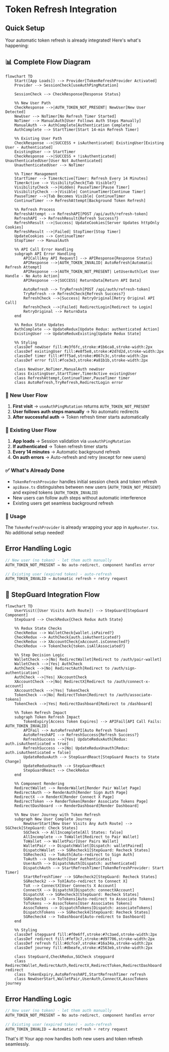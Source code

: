 # Token Refresh Integration

## Quick Setup

Your automatic token refresh is already integrated! Here's what's happening:

## 📊 Complete Flow Diagram

```mermaid
flowchart TD
    Start([App Loads]) --> Provider[TokenRefreshProvider Activated]
    Provider --> SessionCheck[useAuthPingMutation]
    
    SessionCheck --> CheckResponse{Response Status}
    
    %% New User Path
    CheckResponse -->|AUTH_TOKEN_NOT_PRESENT| NewUser[New User Detected]
    NewUser --> NoTimer[No Refresh Timer Started]
    NoTimer --> ManualAuth[User Follows Auth Steps Manually]
    ManualAuth --> AuthComplete[Authentication Complete]
    AuthComplete --> StartTimer[Start 14-min Refresh Timer]
    
    %% Existing User Path
    CheckResponse -->|SUCCESS + isAuthenticated| ExistingUser[Existing User - Authenticated]
    ExistingUser --> StartTimer
    CheckResponse -->|SUCCESS + !isAuthenticated| UnauthenticatedUser[User Not Authenticated]
    UnauthenticatedUser --> NoTimer
    
    %% Timer Management
    StartTimer --> TimerActive[Timer: Refresh Every 14 Minutes]
    TimerActive --> VisibilityCheck{Tab Visible?}
    VisibilityCheck -->|Hidden| PauseTimer[Pause Timer]
    VisibilityCheck -->|Visible| ContinueTimer[Continue Timer]
    PauseTimer -->|Tab Becomes Visible| ContinueTimer
    ContinueTimer --> RefreshAttempt[Background Token Refresh]
    
    %% Refresh Process
    RefreshAttempt --> RefreshAPI[POST /api/auth/refresh-token]
    RefreshAPI --> RefreshResult{Refresh Success?}
    RefreshResult -->|Success| UpdateCookies[Server Updates httpOnly Cookies]
    RefreshResult -->|Failed| StopTimer[Stop Timer]
    UpdateCookies --> ContinueTimer
    StopTimer --> ManualAuth
    
    %% API Call Error Handling
    subgraph API Error Handling
        APICall[Any API Request] --> APIResponse{Response Status}
        APIResponse -->|AUTH_TOKEN_INVALID| AutoRefresh[Automatic Refresh Attempt]
        APIResponse -->|AUTH_TOKEN_NOT_PRESENT| LetUserAuth[Let User Handle - No Auto Action]
        APIResponse -->|SUCCESS| ReturnData[Return API Data]
        
        AutoRefresh --> TryRefresh[POST /api/auth/refresh-token]
        TryRefresh --> RefreshCheck{Refresh Success?}
        RefreshCheck -->|Success| RetryOriginal[Retry Original API Call]
        RefreshCheck -->|Failed| RedirectLogin[Redirect to Login]
        RetryOriginal --> ReturnData
    end
    
    %% Redux State Updates
    AuthComplete --> UpdateRedux[Update Redux: authenticated Action]
    ExistingUser --> UpdateReduxExisting[Update Redux State]
    
    %% Styling
    classDef newUser fill:#e3f6fc,stroke:#1b6ca8,stroke-width:2px
    classDef existingUser fill:#e8f5e8,stroke:#2d7d2d,stroke-width:2px
    classDef timer fill:#fff5ad,stroke:#867c3c,stroke-width:2px
    classDef error fill:#fce3e3,stroke:#a81b1b,stroke-width:2px
    
    class NewUser,NoTimer,ManualAuth newUser
    class ExistingUser,StartTimer,TimerActive existingUser
    class RefreshAttempt,ContinueTimer,PauseTimer timer
    class AutoRefresh,TryRefresh,RedirectLogin error
```

### 🎯 New User Flow
1. **First visit** → `useAuthPingMutation` returns `AUTH_TOKEN_NOT_PRESENT`
2. **User follows auth steps manually** → No automatic redirects
3. **After successful auth** → Token refresh timer starts automatically

### 🔄 Existing User Flow  
1. **App loads** → Session validation via `useAuthPingMutation`
2. **If authenticated** → Token refresh timer starts
3. **Every 14 minutes** → Automatic background refresh
4. **On auth errors** → Auto-refresh and retry (except for new users)

### ✅ What's Already Done
- `TokenRefreshProvider` handles initial session check and token refresh
- `apiBase.ts` distinguishes between new users (`AUTH_TOKEN_NOT_PRESENT`) and expired tokens (`AUTH_TOKEN_INVALID`)
- New users can follow auth steps without automatic interference
- Existing users get seamless background refresh

### 🚀 Usage
The `TokenRefreshProvider` is already wrapping your app in `AppRouter.tsx`. No additional setup needed!

## Error Handling Logic

```typescript
// New user (no token) - let them auth manually
AUTH_TOKEN_NOT_PRESENT → No auto-redirect, component handles error

// Existing user (expired token) - auto-refresh
AUTH_TOKEN_INVALID → Automatic refresh + retry request
```

## 🔄 StepGuard Integration Flow

```mermaid
flowchart TD
    UserVisit([User Visits Auth Route]) --> StepGuard[StepGuard Component]
    StepGuard --> CheckRedux{Check Redux Auth State}
    
    %% Redux State Checks
    CheckRedux --> WalletCheck{wallet.isPaired?}
    CheckRedux --> AuthCheck{auth.isAuthenticated?}
    CheckRedux --> XAccountCheck{xAccount.isConnected?}
    CheckRedux --> TokenCheck{token.isAllAssociated?}
    
    %% Step Decision Logic
    WalletCheck -->|No| RedirectWallet[Redirect to /auth/pair-wallet]
    WalletCheck -->|Yes| AuthCheck
    AuthCheck -->|No| RedirectAuth[Redirect to /auth/sign-authentication]
    AuthCheck -->|Yes| XAccountCheck
    XAccountCheck -->|No| RedirectX[Redirect to /auth/connect-x-account]
    XAccountCheck -->|Yes| TokenCheck
    TokenCheck -->|No| RedirectToken[Redirect to /auth/associate-tokens]
    TokenCheck -->|Yes| RedirectDashboard[Redirect to /dashboard]
    
    %% Token Refresh Impact
    subgraph Token Refresh Impact
        TokenExpiry[Access Token Expires] --> APIFail[API Call Fails: AUTH_TOKEN_INVALID]
        APIFail --> AutoRefreshAPI[Auto Refresh Token]
        AutoRefreshAPI --> RefreshSuccess{Refresh Success?}
        RefreshSuccess -->|Yes| UpdateReduxAuth[Redux: auth.isAuthenticated = true]
        RefreshSuccess -->|No| UpdateReduxUnauth[Redux: auth.isAuthenticated = false]
        UpdateReduxAuth --> StepGuardReact[StepGuard Reacts to State Change]
        UpdateReduxUnauth --> StepGuardReact
        StepGuardReact --> CheckRedux
    end
    
    %% Component Rendering
    RedirectWallet --> RenderWallet[Render Pair Wallet Page]
    RedirectAuth --> RenderAuth[Render Sign Auth Page]
    RedirectX --> RenderX[Render Connect X Page]
    RedirectToken --> RenderToken[Render Associate Tokens Page]
    RedirectDashboard --> RenderDashboard[Render Dashboard]
    
    %% New User Journey with Token Refresh
    subgraph New User Complete Journey
        NewUserStart[New User Visits Any Auth Route] --> SGCheck[StepGuard: Check States]
        SGCheck --> AllIncomplete[All States: false]
        AllIncomplete --> ToWallet[Redirect to Pair Wallet]
        ToWallet --> WalletPair[User Pairs Wallet]
        WalletPair --> DispatchWallet[Dispatch: walletPaired]
        DispatchWallet --> SGRecheck1[StepGuard: Recheck States]
        SGRecheck1 --> ToAuth[Auto-redirect to Sign Auth]
        ToAuth --> UserAuth[User Authenticates]
        UserAuth --> DispatchAuth[Dispatch: authenticated]
        DispatchAuth --> StartRefreshTimer[TokenRefreshProvider: Start Timer]
        StartRefreshTimer --> SGRecheck2[StepGuard: Recheck States]
        SGRecheck2 --> ToX[Auto-redirect to Connect X]
        ToX --> ConnectX[User Connects X Account]
        ConnectX --> DispatchX[Dispatch: connectXAccount]
        DispatchX --> SGRecheck3[StepGuard: Recheck States]
        SGRecheck3 --> ToTokens[Auto-redirect to Associate Tokens]
        ToTokens --> AssocTokens[User Associates Tokens]
        AssocTokens --> DispatchTokens[Dispatch: associateTokens]
        DispatchTokens --> SGRecheck4[StepGuard: Recheck States]
        SGRecheck4 --> ToDashboard[Auto-redirect to Dashboard]
    end
    
    %% Styling
    classDef stepguard fill:#f0e6ff,stroke:#7c3aed,stroke-width:2px
    classDef redirect fill:#fef3c7,stroke:#d97706,stroke-width:2px
    classDef refresh fill:#dcfce7,stroke:#16a34a,stroke-width:2px
    classDef journey fill:#dbeafe,stroke:#2563eb,stroke-width:2px
    
    class StepGuard,CheckRedux,SGCheck stepguard
    class RedirectWallet,RedirectAuth,RedirectX,RedirectToken,RedirectDashboard redirect
    class TokenExpiry,AutoRefreshAPI,StartRefreshTimer refresh
    class NewUserStart,WalletPair,UserAuth,ConnectX,AssocTokens journey
```

## Error Handling Logic

```typescript
// New user (no token) - let them auth manually
AUTH_TOKEN_NOT_PRESENT → No auto-redirect, component handles error

// Existing user (expired token) - auto-refresh
AUTH_TOKEN_INVALID → Automatic refresh + retry request
```

That's it! Your app now handles both new users and token refresh seamlessly.
